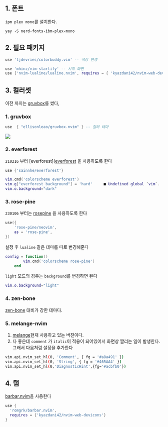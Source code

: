 ## 1. 폰트
`ipm plex mono`를 설치한다.
``` 
yay -S nerd-fonts-ibm-plex-mono
```
## 2. 필요 패키지 
```lua 
use 'tjdevries/colorbuddy.vim' -- 색상 변경 

use 'mhinz/vim-startify' -- 시작 화면 
use {'nvim-lualine/lualine.nvim', requires = { 'kyazdani42/nvim-web-devicons', opt = true }} --상태창 
```
## 3. 컬러셋
이전 까지는 [gruvbox](https://github.com/morhetz/gruvbox)를 썼다,
### 1. gruvbox
```lua
use  { "ellisonleao/gruvbox.nvim" } -- 컬러 테마 
```
<img src="https://camo.githubusercontent.com/a05028ef4dae5865098c508fc9f686b211f510198f07e6a5636734dbac618b30/687474703a2f2f692e696d6775722e636f6d2f476b496c38466e2e706e67">

### 2. everforest
 `210216` 부터 [everforest]([everforest](https://github.com/sainnhe/everforest) 을 사용하도록 한다 
 ```lua
use {'sainnhe/everforest'}

vim.cmd('colorscheme everforest')
 vim.g["everforest_background"] = 'hard'     ■ Undefined global `vim`.
 vim.o.background="dark"
```
### 3. rose-pine
`230106` 부터는 [rosepine](https://github.com/rose-pine/neovim/wiki#supported-plugins) 을 사용하도록 한다 
```lua
use({
    'rose-pine/neovim',
    as = 'rose-pine',
})
```
설정 후 `lualine` 같은 테마를 따로 변경해준다 
```lua
config = function()
        vim.cmd('colorscheme rose-pine')
    end
```
`light` 모드의 경우는 `background`를 변경하면 된다 
```lua
vim.o.background="light"
```
### 4. zen-bone
 [zen-bone](https://github.com/mcchrish/zenbones.nvim) 대비가 강한 테마다.
### 5. melange-nvim
1. [melange](https://github.com/savq/melange-nvim)현재 사용하고 있는 버젼이다. 
2. 다 좋은데 `comment` 가 `italic`이 적용이 되어있어서 화면상 짤리는 일이 발생한다.  그래서 다음처럼 설정을 추가한다
```bash
vim.api.nvim_set_hl(0, 'Comment', { fg = '#a8a491' })
vim.api.nvim_set_hl(0, 'String', { fg = '#465AA4' })
vim.api.nvim_set_hl(0,'DiagnosticHint',{fg='#acbfb0'})
```
## 4. 탭 
[barbar.nvim](https://github.com/romgrk/barbar.nvim)을 사용한다
```lua
use {
  'romgrk/barbar.nvim',
  requires = {'kyazdani42/nvim-web-devicons'}
}
```

